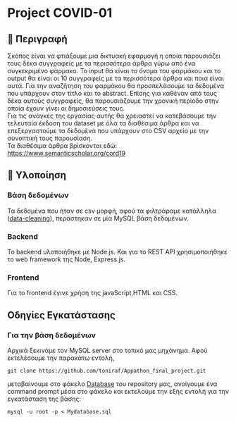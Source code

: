 # Project COVID-01
## :pill: Περιγραφή
Σκόπος είναι να φτιάξουμε μια δικτυακή εφαρμογή η οποία παρουσιάζει τους δέκα συγγραφείς με τα περισσότερα άρθρα γύρω από ένα συγκεκριμένο φάρμακο. To input θα είναι το όνομα του φαρμάκου και το output θα είναι οι 10 συγγραφείς με τα περισσότερα άρθρα και ποια είναι αυτά. Για την αναζήτηση του φαρμάκου θα προσπελάσουμε τα δεδομένα που υπάρχουν στον τίτλο και το abstract. Επίσης για καθέναν από τους δέκα αυτούς συγγραφείς, θα παρουσιάζουμε
την χρονική περίοδο στην οποία έχουν γίνει οι δημοσιεύσεις τους.\
Για τις ανάγκες της εργασίας αυτής θα χρειαστεί να κατεβάσουμε την τελευταία έκδοση του dataset με όλα τα διαθέσιμα άρθρα και να επεξεργαστούμε τα δεδομένα που υπάρχουν στο CSV αρχείο με την συνοπτική τους παρουσίαση.\
Τα διαθέσιμα άρθρα βρίσκονται εδώ: https://www.semanticscholar.org/cord19

 ## :flashlight: Υλοποίηση
 ### Βάση δεδομένων
 Τα δεδομένα που ήταν σε csv μορφή, αφού τα φιλτράραμε κατάλληλα ([data-cleaning](https://en.wikipedia.org/wiki/Data_cleansing#:~:text=Data%20cleansing%20or%20data%20cleaning,the%20dirty%20or%20coarse%20data.)), περάστηκαν σε μία MySQL βάση δεδομένων.

### Backend
Το backend υλοποιήθηκε με Node.js. Και για τo REST API χρησιμοποιήθηκε το web framework της Node, Express.js.

### Frontend
Για το frontend έγινε χρήση της javaScript,HTML και CSS.

## Οδηγίες Εγκατάστασης
### Για την βάση δεδομένων
Αρχικά ξεκινάμε τον MySQL server στο τοπικό μας μηχάνημα. Αφού εκτελέσουμε την παρακάτω εντολή,
```
git clone https://github.com/toniraf/Appathon_final_project.git
```
μεταβαίνουμε στο φάκελο [Database](https://github.com/toniraf/Appathon_final_project/tree/master/Database) του repository μας, ανοίγουμε ένα command prompt μέσα στο φάκελο και εκτελούμε την εξής εντολή για την εγκατάσταση της βάσης:
```
mysql -u root -p < Mydatabase.sql
```

